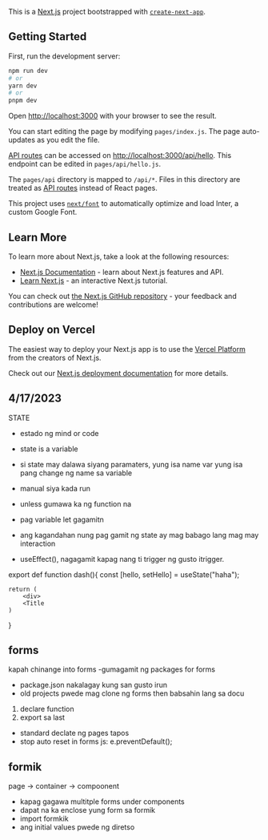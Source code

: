 This is a [Next.js](https://nextjs.org/) project bootstrapped with [`create-next-app`](https://github.com/vercel/next.js/tree/canary/packages/create-next-app).

## Getting Started

First, run the development server:

```bash
npm run dev
# or
yarn dev
# or
pnpm dev
```

Open [http://localhost:3000](http://localhost:3000) with your browser to see the result.

You can start editing the page by modifying `pages/index.js`. The page auto-updates as you edit the file.

[API routes](https://nextjs.org/docs/api-routes/introduction) can be accessed on [http://localhost:3000/api/hello](http://localhost:3000/api/hello). This endpoint can be edited in `pages/api/hello.js`.

The `pages/api` directory is mapped to `/api/*`. Files in this directory are treated as [API routes](https://nextjs.org/docs/api-routes/introduction) instead of React pages.

This project uses [`next/font`](https://nextjs.org/docs/basic-features/font-optimization) to automatically optimize and load Inter, a custom Google Font.

## Learn More

To learn more about Next.js, take a look at the following resources:

- [Next.js Documentation](https://nextjs.org/docs) - learn about Next.js features and API.
- [Learn Next.js](https://nextjs.org/learn) - an interactive Next.js tutorial.

You can check out [the Next.js GitHub repository](https://github.com/vercel/next.js/) - your feedback and contributions are welcome!

## Deploy on Vercel

The easiest way to deploy your Next.js app is to use the [Vercel Platform](https://vercel.com/new?utm_medium=default-template&filter=next.js&utm_source=create-next-app&utm_campaign=create-next-app-readme) from the creators of Next.js.

Check out our [Next.js deployment documentation](https://nextjs.org/docs/deployment) for more details.

## 4/17/2023

STATE

- estado ng mind or code
- state is a variable
- si state may dalawa siyang paramaters, yung isa
  name var yung isa pang change ng name sa variable
- manual siya kada run

- unless gumawa ka ng function na
- pag variable let gagamitn
- ang kagandahan nung pag gamit ng state ay mag babago lang mag may interaction
- useEffect(), nagagamit kapag nang ti trigger ng gusto itrigger.

export def function dash(){
const [hello, setHello] = useState("haha");

    return (
        <div>
        <Title
    )

}

## forms

kapah chinange into forms
-gumagamit ng packages for forms

- package.json nakalagay kung san gusto irun
- old projects pwede mag clone ng forms then babsahin lang sa docu

1. declare function
2. export sa last

- standard declate ng pages tapos
- stop auto reset in forms js: e.preventDefault();

## formik

page -> container -> compoonent

- kapag gagawa multitple forms under components
- dapat na ka enclose yung form sa formik
- import formkik
- ang initial values pwede ng diretso
